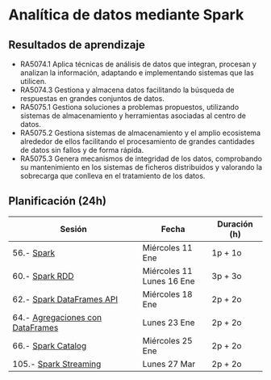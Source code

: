 # Analítica de datos mediante Spark

## Resultados de aprendizaje

* RA5074.1 Aplica técnicas de análisis de datos que integran, procesan y analizan la información, adaptando e implementando sistemas que las utilicen.  
* RA5074.3 Gestiona y almacena datos facilitando la búsqueda de respuestas en grandes conjuntos de datos.  
* RA5075.1 Gestiona soluciones a problemas propuestos, utilizando sistemas de almacenamiento y herramientas asociadas al centro de datos.  
* RA5075.2 Gestiona sistemas de almacenamiento y el amplio ecosistema alrededor de ellos facilitando el procesamiento de grandes cantidades de datos sin fallos y de forma rápida.  
* RA5075.3 Genera mecanismos de integridad de los datos, comprobando su mantenimiento en los sistemas de ficheros distribuidos y valorando la sobrecarga que conlleva en el tratamiento de los datos.

## Planificación (24h)

| Sesión                    | Fecha             | Duración (h) |
| ---------                 | -----             | --------- |
| 56.- [Spark](01spark.md)                | Miércoles 11 Ene  | 1p + 1o   |
| 60.- [Spark RDD](01rdd.md)            | Miércoles 11 <br> Lunes 16 Ene      | 3p + 3o   |
| 62.- [Spark DataFrames API](02dataframeAPI.md)   | Miércoles 18 Ene  | 2p + 2o   |
| 64.- [Agregaciones con DataFrames](02agregaciones.md)  | Lunes 23 Ene      | 2p + 2o   |
| 66.- [Spark Catalog](02catalog.md)            | Miércoles 25 Ene  | 2p + 2o   |
| 105.- [Spark Streaming](03streaming.md)      | Lunes 27 Mar      | 2p + 2o   |

<!--

CUESTIONES:

56.1 Ecosistema Spark
56.2 SparkSession vs SparkContext
56.3 ClusterManager / Worker / Job / Stage / Task
60.1 Definición de RDD
60.2 Transformaciones narrow vs wide
60.3 Particiones, coalesce
62.1 DataFrames
62.2 Lectura de datos / format
62.3 Inferencia del esquema
62.4 Vistas

TODO:

* Ampliar spark-submit con los diferentes tipos

-->